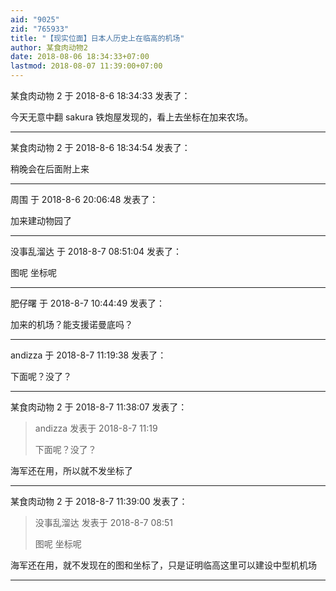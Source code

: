 ```yaml
---
aid: "9025"
zid: "765933"
title: "【现实位面】日本人历史上在临高的机场"
author: 某食肉动物2
date: 2018-08-06 18:34:33+07:00
lastmod: 2018-08-07 11:39:00+07:00
---
```


某食肉动物 2 于 2018-8-6 18:34:33 发表了：

今天无意中翻 sakura 铁炮屋发现的，看上去坐标在加来农场。

---

某食肉动物 2 于 2018-8-6 18:34:54 发表了：

稍晚会在后面附上来

---

周围 于 2018-8-6 20:06:48 发表了：

加来建动物园了

---

没事乱溜达 于 2018-8-7 08:51:04 发表了：

图呢 坐标呢

---

肥仔曙 于 2018-8-7 10:44:49 发表了：

加来的机场？能支援诺曼底吗？

---

andizza 于 2018-8-7 11:19:38 发表了：

下面呢？没了？

---

某食肉动物 2 于 2018-8-7 11:38:07 发表了：

> andizza 发表于 2018-8-7 11:19
>
> 下面呢？没了？

海军还在用，所以就不发坐标了

---

某食肉动物 2 于 2018-8-7 11:39:00 发表了：

> 没事乱溜达 发表于 2018-8-7 08:51
>
> 图呢 坐标呢

海军还在用，就不发现在的图和坐标了，只是证明临高这里可以建设中型机机场

---

